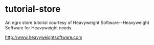 # tutorial-store
An ngrx store tutorial courtesy of Heavyweight Software--Heavyweight Software for Heavyweight needs.

http://www.heavyweightsoftware.com

